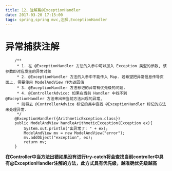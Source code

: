 ```yaml
---
title: 12、注解篇@ExceptionHandler
date: 2017-03-20 17:15:00
tags: spring,spring mvc,注解,ExceptionHandler
---
```

# 异常捕获注解
```
	/**
	 * 1. 在 @ExceptionHandler 方法的入参中可以加入 Exception 类型的参数, 该参数即对应发生的异常对象
	 * 2. @ExceptionHandler 方法的入参中不能传入 Map. 若希望把异常信息传导页面上, 需要使用 ModelAndView 作为返回值
	 * 3. @ExceptionHandler 方法标记的异常有优先级的问题. 
	 * 4. @ControllerAdvice: 如果在当前 Handler 中找不到 @ExceptionHandler 方法来出来当前方法出现的异常, 
	 * 则将去 @ControllerAdvice 标记的类中查找 @ExceptionHandler 标记的方法来处理异常. 
	 */
	@ExceptionHandler({ArithmeticException.class})
	public ModelAndView handleArithmeticException(Exception ex){
		System.out.println("出异常了: " + ex);
		ModelAndView mv = new ModelAndView("error");
		mv.addObject("exception", ex);
        return mv;
	}
```
**在Controller中当方法出错如果没有进行try-catch将会查找当前controller中具有@ExceptionHandler注解的方法，此方式具有优先级，越准确优先级越高**